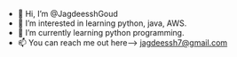 - 👋 Hi, I’m @JagdeesshGoud
- 👀 I’m interested in  learning python, java, AWS.
- 🌱 I’m currently learning python programming.
- 📫 You can reach me out here--> jagdeessh7@gmail.com

<!---
JagdeesshGoud/JagdeesshGoud is a ✨ special ✨ repository because its `README.md` (this file) appears on your GitHub profile.
You can click the Preview link to take a look at your changes.
--->
